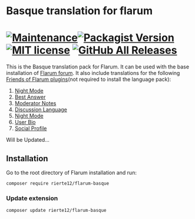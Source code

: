# Basque translation for flarum
[![Maintenance](https://img.shields.io/maintenance/yes/2020)](https://naseinu.eus/eu/)[![Packagist Version](https://img.shields.io/packagist/v/rierte12/flarum-basque)](https://packagist.org/packages/rierte12/flarum-basque) [![MIT license](https://img.shields.io/badge/license-MIT-blue.svg)](https://github.com/rierte12/flarum-basque/blob/master/LICENSE)  [![GitHub All Releases](https://img.shields.io/github/downloads/rierte12/flarum-basque/total)](https://github.com/rierte12/flarum-basque/releases)
===
This is the Basque translation pack for Flarum. It can be used with the base installation of <a href="https://flarum.org/">Flarum forum</a>. It also include translations for the following <a href="https://github.com/FriendsOfFlarum">Friends of Flarum plugins</a>(not required to install the language pack):
<br>
  1. <a href="https://github.com/FriendsOfFlarum/nightmode">Night Mode</a>
  2. <a href="https://github.com/FriendsOfFlarum/best-answer">Best Answer</a>
  3. <a href="https://github.com/FriendsOfFlarum/moderator-notes">Moderator Notes</a>
  4. <a href="https://github.com/FriendsOfFlarum/discussion-language">Discussion Language</a>
  5. <a href="https://github.com/FriendsOfFlarum/nightmode">Night Mode</a>
  6. <a href="https://github.com/FriendsOfFlarum/user-bio">User Bio</a>
  7. <a href="https://github.com/FriendsOfFlarum/socialprofile">Social Profile</a>
  
Will be Updated...
  
## Installation
Go to the root directory of Flarum installation and run:
```
composer require rierte12/flarum-basque
```
### Update extension
```
composer update rierte12/flarum-basque
```
